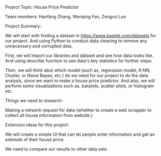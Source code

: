 Project Topic: House Price Predictor

Team members: Hanfang Zhang, Wenqing Fan, Zengrui Luo

Project Summary: 

We will start with finding a dataset in https://www.kaggle.com/datasets for our project. And using Python to conduct data cleaning to remove any unnecessary and corrupted data.

First, we will import our libraries and dataset and see how data looks like. And using describe function to see data's key statistics for further steps. 

Then, we will think abut which model (such as, regression model, K-NN, Cluster, or Naive Bayes, etc.) do we need for our project to do the data analysis, since we want to make a house price predictor. And also, we will perform some visualizations such as, barplots, scatter plots, or histogram etc. 

Things we need to research: 

Making a network request for data (whether to create a web scrapper to collect all house information from website.)

Extension ideas for this project:

We will create a simple UI that can let people enter information and get an estimate of their house price. 

We need to compare our results to other data sets.


